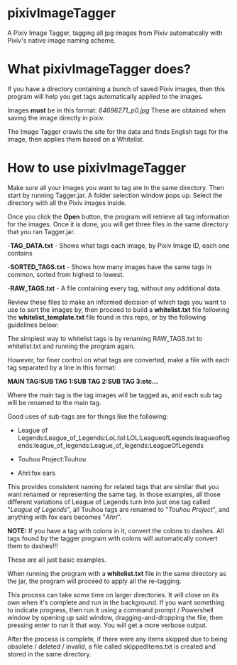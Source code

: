 # pixivImageTagger
A Pixiv Image Tagger, tagging all jpg images from Pixiv automatically with Pixiv's native image naming scheme.

# What pixivImageTagger does?
If you have a directory containing a bunch of saved Pixiv images, then this program will help you get tags automatically applied to the images. 

Images **must** be in this format:
  *64696271_p0.jpg*
These are obtained when saving the image directly in pixiv.

The Image Tagger crawls the site for the data and finds English tags for the image, then applies them based on a Whitelist.

# How to use pixivImageTagger
Make sure all your images you want to tag are in the same directory. Then start by running Tagger.jar. A folder selection window pops up. Select the directory with all the Pixiv images inside.

Once you click the **Open** button, the program will retrieve all tag information for the images. Once it is done, you will get three files in the same directory that you ran Tagger.jar.

  -**TAG_DATA.txt** - Shows what tags each image, by Pixiv Image ID, each one contains
  
  -**SORTED_TAGS.txt** - Shows how many images have the same tags in common, sorted from highest to lowest.
  
  -**RAW_TAGS.txt** - A file containing every tag, without any additional data.
  
Review these files to make an informed decision of which tags you want to use to sort the images by, then proceed to build a **whitelist.txt** file following the **whitelist_template.txt** file found in this repo, or by the following guidelines below:

The simplest way to whitelist tags is by renaming RAW_TAGS.txt to whitelist.txt and running the program again.

However, for finer control on what tags are converted, make a file with each tag separated by a line in this format:

  **MAIN TAG:SUB TAG 1:SUB TAG 2:SUB TAG 3:etc...**
  
Where the main tag is the tag images will be tagged as, and each sub tag will be renamed to the main tag.

Good uses of sub-tags are for things like the following:


 - League of Legends:League_of_Legends:LoL:lol:LOL:LeagueofLegends:leagueoflegends:league_of_legends:League_of_legends:LeagueOfLegends
 
 - Touhou Project:Touhou
 
 - Ahri:fox ears
 
This provides consistent naming for related tags that are similar that you want renamed or representing the same tag. In those examples, all those different variations of League of Legends turn into just one tag called "*League of Legends*", all Touhou tags are renamed to "*Touhou Project*", and anything with fox ears becomes "*Ahri*".

**NOTE:** If you have a tag with colons in it, convert the colons to dashes. All tags found by the tagger program with colons will automatically convert them to dashes!!!

These are all just basic examples.


When running the program with a **whitelist.txt** file in the same directory as the jar, the program will proceed to apply all the re-tagging.

This process can take some time on larger directories. It will close on its own when it's complete and run in the background. If you want something to indicate progress, then run it using a command prompt / Powershell window by opening up said window, dragging-and-dropping the file, then pressing enter to run it that way. You will get a more verbose output.

After the process is complete, if there were any items skipped due to being obsolete / deleted / invalid, a file called skippedItems.txt is created and stored in the same directory.
